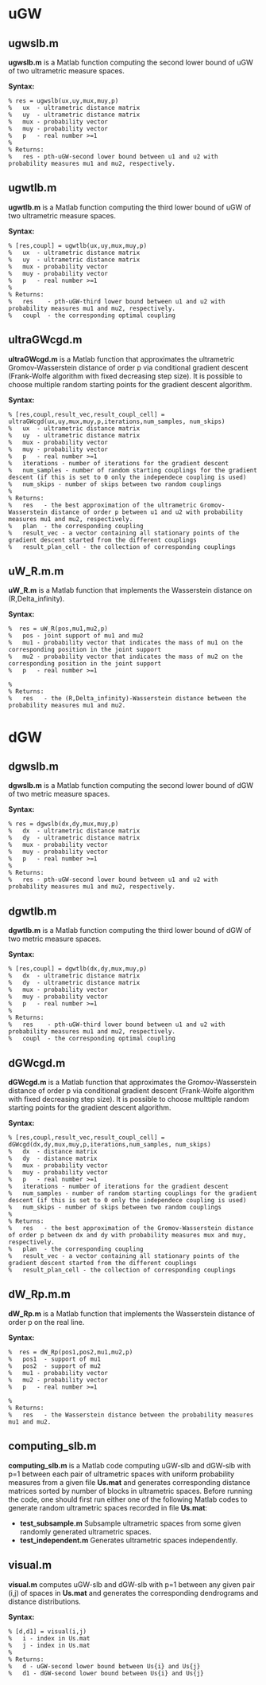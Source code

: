 # uGW

## ugwslb.m 
**ugwslb.m** is a Matlab function computing the second lower bound of uGW of two ultrametric measure spaces.

**Syntax:**
```
% res = ugwslb(ux,uy,mux,muy,p)
%   ux  - ultrametric distance matrix
%   uy  - ultrametric distance matrix
%   mux - probability vector
%   muy - probability vector
%   p   - real number >=1
%
% Returns:
%   res - pth-uGW-second lower bound between u1 and u2 with probability measures mu1 and mu2, respectively.
```
## ugwtlb.m 
**ugwtlb.m** is a Matlab function computing the third lower bound of uGW of two ultrametric measure spaces.

**Syntax:**
```
% [res,coupl] = ugwtlb(ux,uy,mux,muy,p)
%   ux  - ultrametric distance matrix
%   uy  - ultrametric distance matrix
%   mux - probability vector
%   muy - probability vector
%   p   - real number >=1
%
% Returns:
%   res    - pth-uGW-third lower bound between u1 and u2 with probability measures mu1 and mu2, respectively.
%   coupl  - the corresponding optimal coupling
```
## ultraGWcgd.m 
**ultraGWcgd.m** is a Matlab function that approximates the ultrametric Gromov-Wasserstein distance of order p via conditional gradient descent (Frank-Wolfe algorithm with fixed decreasing step size). It is possible to choose multiple random starting points for the gradient descent algorithm.

**Syntax:**
```
% [res,coupl,result_vec,result_coupl_cell] = ultraGWcgd(ux,uy,mux,muy,p,iterations,num_samples, num_skips)
%   ux  - ultrametric distance matrix
%   uy  - ultrametric distance matrix
%   mux - probability vector
%   muy - probability vector
%   p   - real number >=1
%   iterations - number of iterations for the gradient descent
%   num_samples - number of random starting couplings for the gradient descent (if this is set to 0 only the independece coupling is used)
%   num_skips - number of skips between two random couplings 
%   
% Returns:
%   res   - the best approximation of the ultrametric Gromov-Wasserstein distance of order p between u1 and u2 with probability measures mu1 and mu2, respectively.
%   plan  - the corresponding coupling
%   result_vec - a vector containing all stationary points of the gradient descent started from the different couplings
%   result_plan_cell - the collection of corresponding couplings
```
## uW_R.m.m 
**uW_R.m** is a Matlab function that implements the Wasserstein distance on (R,Delta_infinity).

**Syntax:**
```
%  res = uW_R(pos,mu1,mu2,p)
%   pos - joint support of mu1 and mu2
%   mu1 - probability vector that indicates the mass of mu1 on the corresponding position in the joint support
%   mu2 - probability vector that indicates the mass of mu2 on the corresponding position in the joint support
%   p   - real number >=1

%   
% Returns:
%   res   - the (R,Delta_infinity)-Wasserstein distance between the probability measures mu1 and mu2.

```

# dGW

## dgwslb.m 
**dgwslb.m** is a Matlab function computing the second lower bound of dGW of two metric measure spaces.

**Syntax:**
```
% res = dgwslb(dx,dy,mux,muy,p)
%   dx  - ultrametric distance matrix
%   dy  - ultrametric distance matrix
%   mux - probability vector
%   muy - probability vector
%   p   - real number >=1
%
% Returns:
%   res - pth-uGW-second lower bound between u1 and u2 with probability measures mu1 and mu2, respectively.
```
## dgwtlb.m 
**dgwtlb.m** is a Matlab function computing the third lower bound of dGW of two metric measure spaces.

**Syntax:**
```
% [res,coupl] = dgwtlb(dx,dy,mux,muy,p)
%   dx  - ultrametric distance matrix
%   dy  - ultrametric distance matrix
%   mux - probability vector
%   muy - probability vector
%   p   - real number >=1
%
% Returns:
%   res    - pth-uGW-third lower bound between u1 and u2 with probability measures mu1 and mu2, respectively.
%   coupl  - the corresponding optimal coupling
```
## dGWcgd.m 
**dGWcgd.m** is a Matlab function that approximates the Gromov-Wasserstein distance of order p via conditional gradient descent (Frank-Wolfe algorithm with fixed decreasing step size). It is possible to choose multtiple random starting points for the gradient descent algorithm.

**Syntax:**
```
% [res,coupl,result_vec,result_coupl_cell] = dGWcgd(dx,dy,mux,muy,p,iterations,num_samples, num_skips)
%   dx  - distance matrix
%   dy  - distance matrix
%   mux - probability vector
%   muy - probability vector
%   p   - real number >=1
%   iterations - number of iterations for the gradient descent
%   num_samples - number of random starting couplings for the gradient descent (if this is set to 0 only the independece coupling is used)
%   num_skips - number of skips between two random couplings 
%   
% Returns:
%   res   - the best approximation of the Gromov-Wasserstein distance of order p between dx and dy with probability measures mux and muy, respectively.
%   plan  - the corresponding coupling
%   result_vec - a vector containing all stationary points of the gradient descent started from the different couplings
%   result_plan_cell - the collection of corresponding couplings
```
## dW_Rp.m.m 
**dW_Rp.m** is a Matlab function that implements the Wasserstein distance of order p on the real line.

**Syntax:**
```
%  res = dW_Rp(pos1,pos2,mu1,mu2,p)
%   pos1  - support of mu1
%   pos2  - support of mu2
%   mu1 - probability vector
%   mu2 - probability vector
%   p   - real number >=1

%   
% Returns:
%   res   - the Wasserstein distance between the probability measures mu1 and mu2.

```
## computing_slb.m 
**computing_slb.m** is a Matlab code computing uGW-slb and dGW-slb with p=1 between each pair of ultrametric spaces with uniform probability measures from a given file **Us.mat** and generates corresponding distance matrices sorted by number of blocks in ultrametric spaces. Before running the code, one should first run either one of the following Matlab codes to generate random ultrametric spaces recorded in file **Us.mat**:

* **test_subsample.m** Subsample ultrametric spaces from some given randomly generated ultrametric spaces.
* **test_independent.m** Generates ultrametric spaces independently.

## visual.m 
**visual.m** computes uGW-slb and dGW-slb with p=1 between any given pair (i,j) of spaces in **Us.mat** and generates the corresponding dendrograms and distance distributions.

**Syntax:**
```
% [d,d1] = visual(i,j)
%   i - index in Us.mat
%   j - index in Us.mat
%
% Returns:
%   d - uGW-second lower bound between Us{i} and Us{j}
%   d1 - dGW-second lower bound between Us{i} and Us{j}
```
